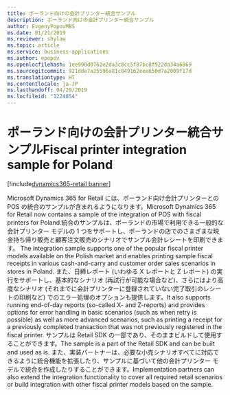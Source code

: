 ```yaml
---
title: ポーランド向けの会計プリンター統合サンプル
description: ポーランド向けの会計プリンター統合サンプル
author: EvgenyPopovMBS
ms.date: 01/21/2019
ms.reviewer: shylaw
ms.topic: article
ms.service: business-applications
ms.author: epopov
ms.openlocfilehash: 1ee990d0762e2da3c8cc5f87bc8f922da34a6869
ms.sourcegitcommit: 921dde7a25596a81c049162eee650d7a2009f17d
ms.translationtype: HT
ms.contentlocale: ja-JP
ms.lasthandoff: 04/29/2019
ms.locfileid: "1224854"
---
```

#  <a name="fiscal-printer-integration-sample-for-poland"></a><span data-ttu-id="b2756-103">ポーランド向けの会計プリンター統合サンプル</span><span class="sxs-lookup"><span data-stu-id="b2756-103">Fiscal printer integration sample for Poland</span></span>
[!include[dynamics365-retail banner](../includes/dynamics365-retail.md)]


<span data-ttu-id="b2756-104">Microsoft Dynamics 365 for Retail には、ポーランド向け会計プリンターとの POS の統合のサンプルが含まれるようになります。</span><span class="sxs-lookup"><span data-stu-id="b2756-104">Microsoft Dynamics 365 for Retail now contains a sample of the integration of POS with fiscal printers for Poland.</span></span><span data-ttu-id="b2756-105">統合のサンプルは、ポーランドの市場で利用できる一般的な会計プリンター モデルの 1 つをサポートし、ポーランドの店でのさまざまな現金持ち帰り販売と顧客注文販売のシナリオでサンプル会計レシートを印刷できます。</span><span class="sxs-lookup"><span data-stu-id="b2756-105"> The integration sample supports one of the popular fiscal printer models available on the Polish market and enables printing sample fiscal receipts in various cash-and-carry and customer order sales scenarios in stores in Poland.</span></span> <span data-ttu-id="b2756-106">また、日締レポート (いわゆる X レポートと Z レポート) の実行をサポートし、基本的なシナリオ (再試行が可能な場合など)、さらにはより高度なシナリオ (それまでに会計プリンターに登録されていない完了取引のレシートの印刷など) でのエラー処理のオプションも提供します。</span><span class="sxs-lookup"><span data-stu-id="b2756-106">It also supports running end-of-day reports (so-called X- and Z-reports) and provides options for error handling in basic scenarios (such as when retry is possible) as well as more advanced scenarios, such as printing a receipt for a previously completed transaction that was not previously registered in the fiscal printer.</span></span> <span data-ttu-id="b2756-107">サンプルは Retail SDK の一部であり、そのままビルドして使用することができます。</span><span class="sxs-lookup"><span data-stu-id="b2756-107">The sample is a part of the Retail SDK and can be built and used as is.</span></span> <span data-ttu-id="b2756-108">また、実装パートナーは、必要な小売シナリオすべてに対応できるように統合機能を拡張したり、サンプルに基づいて他の会計プリンター モデルで統合を作成したりすることができます。</span><span class="sxs-lookup"><span data-stu-id="b2756-108">Implementation partners can also extend the integration functionality to cover all required retail scenarios or build integration with other fiscal printer models based on the sample.</span></span> 
